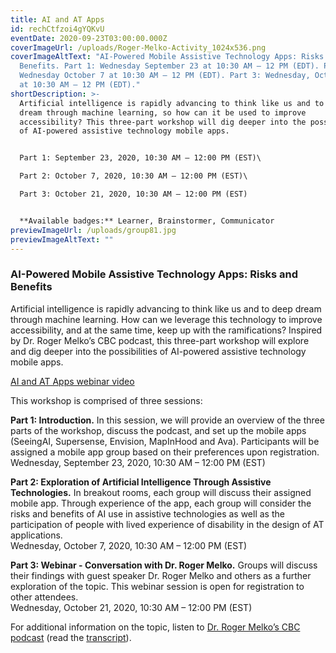 ```yaml
---
title: AI and AT Apps
id: rechCtfzoi4gYQKvU
eventDate: 2020-09-23T03:00:00.000Z
coverImageUrl: /uploads/Roger-Melko-Activity_1024x536.png
coverImageAltText: "AI-Powered Mobile Assistive Technology Apps: Risks and
  Benefits. Part 1: Wednesday September 23 at 10:30 AM – 12 PM (EDT). Part 2:
  Wednesday October 7 at 10:30 AM – 12 PM (EDT). Part 3: Wednesday, October 21
  at 10:30 AM – 12 PM (EDT)."
shortDescription: >-
  Artificial intelligence is rapidly advancing to think like us and to deep
  dream through machine learning, so how can it be used to improve
  accessibility? This three-part workshop will dig deeper into the possibilities
  of AI-powered assistive technology mobile apps.


  Part 1: September 23, 2020, 10:30 AM – 12:00 PM (EST)\

  Part 2: October 7, 2020, 10:30 AM – 12:00 PM (EST)\

  Part 3: October 21, 2020, 10:30 AM – 12:00 PM (EST)


  **Available badges:** Learner, Brainstormer, Communicator
previewImageUrl: /uploads/group81.jpg
previewImageAltText: ""
---
```

### **AI-Powered Mobile Assistive Technology Apps: Risks and Benefits**

Artificial intelligence is rapidly advancing to think like us and to deep dream through machine learning. How can we leverage this technology to improve accessibility, and at the same time, keep up with the ramifications? Inspired by Dr. Roger Melko’s CBC podcast, this three-part workshop will explore and dig deeper into the possibilities of AI-powered assistive technology mobile apps.

[AI and AT Apps webinar video](https://youtu.be/OGqcg2p_Etg)

This workshop is comprised of three sessions:

**Part 1: Introduction.** In this session, we will provide an overview of the three parts of the workshop, discuss the podcast, and set up the mobile apps (SeeingAI, Supersense, Envision, MapInHood and Ava). Participants will be assigned a mobile app group based on their preferences upon registration.\
Wednesday, September 23, 2020, 10:30 AM – 12:00 PM (EST)

**Part 2: Exploration of Artificial Intelligence Through Assistive Technologies.** In breakout rooms, each group will discuss their assigned mobile app. Through experience of the app, each group will consider the risks and benefits of AI use in assistive technologies as well as the participation of people with lived experience of disability in the design of AT applications.\
Wednesday, October 7, 2020, 10:30 AM – 12:00 PM (EST)

**Part 3: Webinar - Conversation with Dr. Roger Melko.** Groups will discuss their findings with guest speaker Dr. Roger Melko and others as a further exploration of the topic. This webinar session is open for registration to other attendees.\
Wednesday, October 21, 2020, 10:30 AM – 12:00 PM (EST)

[](https://youtu.be/OGqcg2p_Etg)For additional information on the topic, listen to [Dr. Roger Melko’s CBC podcast](https://www.cbc.ca/radio/ideas/machines-that-can-think-real-benefits-the-apocalypse-or-dog-spaghetti-1.5429046) (read the [transcript](/uploads/Transcript-CBC-Ideas-Podcast.docx)).

